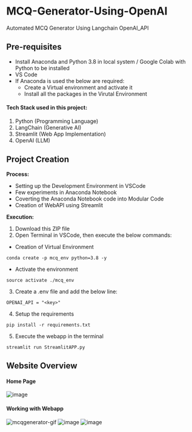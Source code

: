 # MCQ-Generator-Using-OpenAI
Automated MCQ Generator Using Langchain OpenAI_API

## Pre-requisites
  - Install Anaconda and Python 3.8 in local system / Google Colab with Python to be installed
  - VS Code
  - If Anaconda is used the below are required:
	  - Create a Virtual environment and activate it
	  - Install all the packages in the Virutal Environment
#### Tech Stack used in this project:
1. Python (Programming Language)
2. LangChain (Generative AI)
3. Streamlit (Web App Implementation)
4. OpenAI (LLM)
   
## Project Creation
**Process:**
  - Setting up the Development Environment in VSCode
  - Few experiments in Anaconda Notebook
  - Coverting the Anaconda Notebook code into Modular Code
  - Creation of WebAPI using Streamlit

**Execution:**
1. Download this ZIP file
2. Open Terminal in VSCode, then execute the below commands:
- Creation of Virtual Environment
```
conda create -p mcq_env python=3.8 -y
```
- Activate the environment
```
source activate ./mcq_env
```
3. Create a .env file and add the below line:
```
OPENAI_API = "<key>"
```
4. Setup the requirements
```
pip install -r requirements.txt
```
5. Execute the webapp in the terminal
```
streamlit run StreamlitAPP.py
```

## Website Overview
#### Home Page
![image](https://github.com/Kowshik-407/MCQ-Generator-Using-OpenAI/assets/66817358/14e54bf1-bd49-4111-aad1-3f58b7b02e9b)


#### Working with Webapp
![mcqgenerator-gif](https://github.com/Kowshik-407/MCQ-Generator-Using-OpenAI/assets/66817358/f9a16c6f-66c1-41a1-b22c-d2579eb784eb)
![image](https://github.com/Kowshik-407/MCQ-Generator-Using-OpenAI/assets/66817358/355ab37c-ac27-48fe-ad3e-f3c11ece1b13)
![image](https://github.com/Kowshik-407/MCQ-Generator-Using-OpenAI/assets/66817358/be7012b5-52f5-4005-a44e-a86c0b8be1e2)

